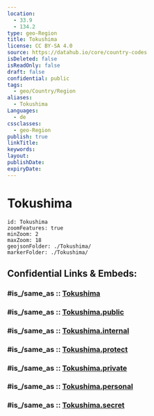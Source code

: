 ```yaml
---
location:
  - 33.9
  - 134.2
type: geo-Region
title: Tokushima
license: CC BY-SA 4.0
source: https://datahub.io/core/country-codes
isDeleted: false
isReadOnly: false
draft: false
confidential: public
tags:
  - geo/Country/Region
aliases:
  - Tokushima
Languages:
  - de
cssclasses:
  - geo-Region
publish: true
linkTitle:
keywords:
layout:
publishDate:
expiryDate:
---
```


# Tokushima

```leaflet
id: Tokushima
zoomFeatures: true 
minZoom: 2 
maxZoom: 18
geojsonFolder: ./Tokushima/
markerFolder: ./Tokushima/
```


## Confidential Links & Embeds: 

### #is_/same_as :: [Tokushima](/_Standards/Earth/Continent/Asia/Asia~East/Japan/Regions~Japan/Shikoku/prefectures~Shikoku/Tokushima.md) 

### #is_/same_as :: [Tokushima.public](/_public/Earth/Continent/Asia/Asia~East/Japan/Regions~Japan/Shikoku/prefectures~Shikoku/Tokushima.public.md) 

### #is_/same_as :: [Tokushima.internal](/_internal/Earth/Continent/Asia/Asia~East/Japan/Regions~Japan/Shikoku/prefectures~Shikoku/Tokushima.internal.md) 

### #is_/same_as :: [Tokushima.protect](/_protect/Earth/Continent/Asia/Asia~East/Japan/Regions~Japan/Shikoku/prefectures~Shikoku/Tokushima.protect.md) 

### #is_/same_as :: [Tokushima.private](/_private/Earth/Continent/Asia/Asia~East/Japan/Regions~Japan/Shikoku/prefectures~Shikoku/Tokushima.private.md) 

### #is_/same_as :: [Tokushima.personal](/_personal/Earth/Continent/Asia/Asia~East/Japan/Regions~Japan/Shikoku/prefectures~Shikoku/Tokushima.personal.md) 

### #is_/same_as :: [Tokushima.secret](/_secret/Earth/Continent/Asia/Asia~East/Japan/Regions~Japan/Shikoku/prefectures~Shikoku/Tokushima.secret.md)

